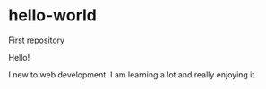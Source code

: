 # hello-world
First repository

Hello!

I new to web development.  I am learning a lot and really enjoying it.
